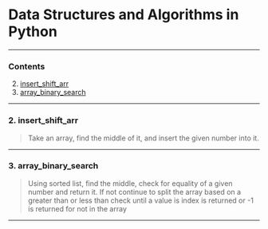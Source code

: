 # Data Structures and Algorithms in Python

---
<a id="contents"></a>
### Contents <br>

2. [insert_shift_arr](#insert_shift_arr)
3. [array_binary_search](#array_binary_search)

---

<a id="insert_shift_arr"></a>
### 2. insert_shift_arr <br>

>Take an array, find the middle of it, and insert the given number into it. 

---

<a id="array_binary_search"></a>
### 3. array_binary_search <br>

>Using sorted list, find the middle, check for equality of a given number and return it. If not continue to split
the array based on a greater than or less than check until a value is index is returned or -1 is returned for not in the
 array

---
<!--
<a id="NAME"></a>
### X. NAME <br>

>des of problem

![title](https://github.com/jasonb315/data-structures-and-algorithms/blob/master/assets/NAME.jpg) <br>

[:top: Contents](#contents)

---
-->


<!--
Links:
http://github.com - automatic!
[GitHub](http://github.com)
-->

<!--
  * [1. NAME](#NAME)
-->
